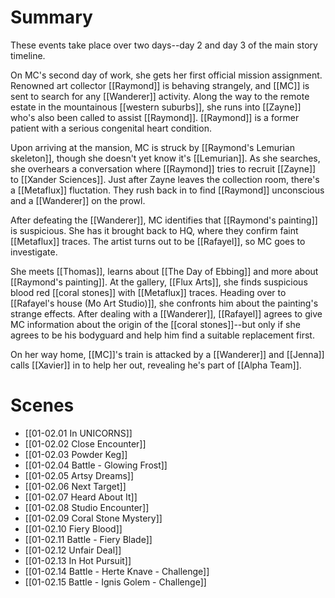 # Summary

These events take place over two days--day 2 and day 3 of the main story timeline. 

On MC's second day of work, she gets her first official mission assignment. Renowned art collector [[Raymond]] is behaving strangely, and [[MC]] is sent to search for any [[Wanderer]] activity. Along the way to the remote estate in the mountainous [[western suburbs]], she runs into [[Zayne]] who's also been called to assist [[Raymond]]. [[Raymond]] is a former patient with a serious congenital heart condition.

Upon arriving at the mansion, MC is struck by [[Raymond's Lemurian skeleton]], though she doesn't yet know it's [[Lemurian]]. As she searches, she overhears a conversation where [[Raymond]] tries to recruit [[Zayne]] to [[Xander Sciences]]. Just after Zayne leaves the collection room, there's a [[Metaflux]] fluctation. They rush back in to find [[Raymond]] unconscious and a [[Wanderer]] on the prowl.

After defeating the [[Wanderer]], MC identifies that [[Raymond's painting]] is suspicious. She has it brought back to HQ, where they confirm faint [[Metaflux]] traces. The artist turns out to be [[Rafayel]], so MC goes to investigate.

She meets [[Thomas]], learns about [[The Day of Ebbing]] and more about [[Raymond's painting]]. At the gallery, [[Flux Arts]], she finds suspicious blood red [[coral stones]] with [[Metaflux]] traces. Heading over to [[Rafayel's house (Mo Art Studio)]], she confronts him about the painting's strange effects. After dealing with a [[Wanderer]], [[Rafayel]] agrees to give MC information about the origin of the [[coral stones]]--but only if she agrees to be his bodyguard and help him find a suitable replacement first.

On her way home, [[MC]]'s train is attacked by a [[Wanderer]] and [[Jenna]] calls [[Xavier]] in to help her out, revealing he's part of [[Alpha Team]].

# Scenes
* [[01-02.01 In UNICORNS]]
* [[01-02.02 Close Encounter]]
* [[01-02.03 Powder Keg]]
* [[01-02.04 Battle - Glowing Frost]]
* [[01-02.05 Artsy Dreams]]
* [[01-02.06 Next Target]]
* [[01-02.07 Heard About It]]
* [[01-02.08 Studio Encounter]]
* [[01-02.09 Coral Stone Mystery]]
* [[01-02.10 Fiery Blood]]
* [[01-02.11 Battle - Fiery Blade]]
* [[01-02.12 Unfair Deal]]
* [[01-02.13 In Hot Pursuit]]
* [[01-02.14 Battle - Herte Knave - Challenge]]
* [[01-02.15 Battle - Ignis Golem - Challenge]]